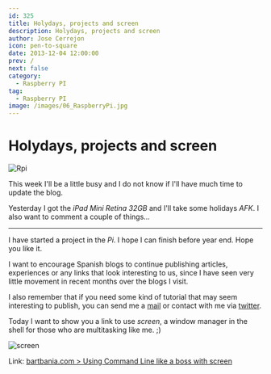```yaml
---
id: 325
title: Holydays, projects and screen
description: Holydays, projects and screen
author: Jose Cerrejon
icon: pen-to-square
date: 2013-12-04 12:00:00
prev: /
next: false
category:
  - Raspberry PI
tag:
  - Raspberry PI
image: /images/06_RaspberryPi.jpg
---
```


# Holydays, projects and screen

![Rpi](/images/06_RaspberryPi.jpg)

This week I'll be a little busy and I do not know if I'll have much time to update the blog.

Yesterday I got the *iPad Mini Retina 32GB* and I'll take some holidays *AFK*. I also want to comment a couple of things...

- - -
I have started a project in the *Pi*. I hope I can finish before year end. Hope you like it.

I want to encourage Spanish blogs to continue publishing articles, experiences or any links that look interesting to us, since I have seen very little movement in recent months over the blogs I visit.

I also remember that if you need some kind of tutorial that may seem interesting to publish, you can send me a [mail](mailto:ulysess@gmail.com) or contact with me via [twitter](http://twitter.com/ulysess10).

Today I want to show you a link to use *screen*, a window manager in the shell for those who are multitasking like me. ;)

![screen](/images/2013/12/screen.jpg)

Link: [bartbania.com > Using Command Line like a boss with screen](http://www.bartbania.com/index.php/linux-screen/)